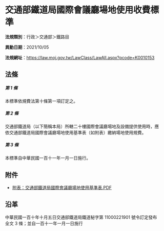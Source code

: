 # 交通部鐵道局國際會議廳場地使用收費標準



**法規類別**：行政＞交通部＞鐵路目

**異動日期**：2021/10/05  

**法規網址**：https://law.moj.gov.tw/LawClass/LawAll.aspx?pcode=K0010153



## 法條
##### 第 1 條
本標準依規費法第十條第一項訂定之。

##### 第 2 條
交通部鐵道局（以下簡稱本局）所轄二十樓國際會議廳場地及設備提供使用時，應依交通部鐵道局國際會議廳場地使用基準表（如附表）繳納場地使用規費。

##### 第 3 條
本標準自中華民國一百十一年一月一日施行。
## 附件
* [附表：交通部鐵道局國際會議廳場地使用基準表.PDF](https://law.moj.gov.tw/LawClass/LawGetFile.ashx?FileId=0000301185)
## 沿革
中華民國一百十年十月五日交通部鐵道局鐵道秘字第 11000221901  號令訂定發布全文 3  條；並自一百十一年一月一日施行
